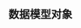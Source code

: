 ## 数据模型对象

<!-- include(后台_产品接口.markdown) -->
<!-- include(后台_品类接口.markdown) -->
<!-- include(后台_用户接口.markdown) -->
<!-- include(后台_统计接口.markdown) -->
<!-- include(后台_订单接口.markdown) -->
<!-- include(门户_产品接口.markdown) -->
<!-- include(门户_支付接口.markdown) -->
<!-- include(门户_收货地址接口.markdown) -->
<!-- include(门户_用户接口.markdown) -->
<!-- include(门户_订单接口.markdown) -->
<!-- include(门户_购物车接口.markdownn) -->
